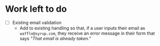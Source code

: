# Work left to do

- [ ] Existing email validation
  - Add to existing handling so that, if a user inputs their email as `waffle@syrup.com`, they receive an error message in their form that says _"That email is already taken."_
